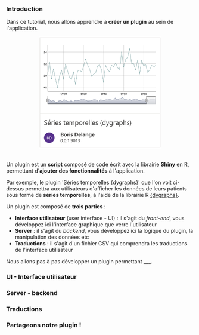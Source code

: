 ### <i class="fa fa-cogs" style="color: brackets-curly;"></i> Introduction

Dans ce tutorial, nous allons apprendre à **créer un plugin** au sein de l'application.

<div align="center"><img src="tutorial_create_plugins_plugin_card.png" alt="A plugin card" style="height:300px" /></div><br />

Un plugin est un **script** composé de code écrit avec la librairie **Shiny** en R, permettant d'**ajouter des fonctionnalités** à l'application.

Par exemple, le plugin 'Séries temporelles {dygraphs}' que l'on voit ci-dessus permettra aux utilisateurs d'afficher les données de leurs patients sous forme de **séries temporelles**, à l'aide de la librairie R <a href="https://rstudio.github.io/dygraphs/" target="_blank">{dygraphs}</a>.

Un plugin est composé de **trois parties** :

- **Interface utilisateur** (user interface - UI) : il s'agit du *front-end*, vous développez ici l'interface graphique que verre l'utilisateur
- **Server** : il s'agit du *backend*, vous développez ici la logique du plugin, la manipulation des données etc
- **Traductions** : il s'agit d'un fichier CSV qui comprendra les traductions de l'interface utilisateur

Nous allons pas à pas développer un plugin permettant ___.

### UI - Interface utilisateur

### Server - backend

### Traductions

### Partageons notre plugin !
